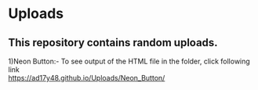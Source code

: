 # Uploads

This repository contains random uploads.
-----------------------------------------------------------------------------------------------------------------------------------

1)Neon Button:-
To see output of the HTML file in the folder, click following link   
https://ad17y48.github.io/Uploads/Neon_Button/

